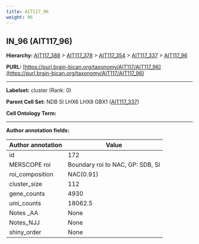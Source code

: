 ```yaml
---
title: AIT117_96
weight: 96
---
```

## IN_96 (AIT117_96)
<b>Hierarchy: </b>
[AIT117_388](../AIT117_388) >
[AIT117_378](../AIT117_378) >
[AIT117_354](../AIT117_354) >
[AIT117_337](../AIT117_337) >
[AIT117_96](../AIT117_96)

**PURL:** [https://purl.brain-bican.org/taxonomy/AIT117/AIT117_96](https://purl.brain-bican.org/taxonomy/AIT117/AIT117_96)

---


**Labelset:** cluster (Rank: 0)

**Parent Cell Set:** NDB SI LHX6 LHX8 GBX1 ([AIT117_337](../AIT117_337))



**Cell Ontology Term:** 

[MARKER GENES.]: #


---

[TRANSFERRED ANNOTATIONS.]: #


[AUTHOR ANNOTATION FIELDS.]: #


**Author annotation fields:**

| Author annotation | Value |
|-------------------|-------|
|id|172|
|MERSCOPE roi|Boundary roi to NAC, GP: SDB, SI|
|roi_composition|NAC(0.91)|
|cluster_size|112|
|gene_counts|4930|
|umi_counts|18062.5|
|Notes _AA|None|
|Notes_NJJ|None|
|shiny_order|None|
